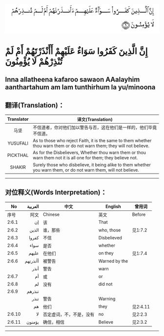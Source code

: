 ![002:006](images/002_006.gif)

#  إِنَّ الَّذِينَ كَفَرُوا سَوَاءٌ عَلَيْهِمْ أَأَنْذَرْتَهُمْ أَمْ لَمْ تُنْذِرْهُمْ لَا يُؤْمِنُونَ 

## Inna allatheena kafaroo sawaon AAalayhim aanthartahum am lam tunthirhum la yu/minoona

## 翻译(Translation)：

| Translator | 译文(Translation)                                            |
|:----------:| ------------------------------------------------------------ |
| 马坚       | 不信道者，你对他们加以警告与否，这在他们是一样的，他们毕竟不信道。 |
| YUSUFALI   | As to those who reject Faith, it is the same to them whether thou warn them or do not warn them; they will not believe. |
| PICKTHAL   | As for the Disbelievers, Whether thou warn them or thou warn them not it is all one for them; they believe not. |
| SHAKIR     | Surely those who disbelieve, it being alike to them whether you warn them, or do not warn them, will not believe. |

---

## 对位释义(Words Interpretation)：

| No     | العربية  | 中文                     | English       | 曾用词   |
| ------ | --------:| ------------------------ | ------------- | -------- |
| 序号   | 阿文     | Chinese                  | 英文          | Before   |
| 2:6.1  | إن       | 该                       | That          |          |
| 2:6.2  | الذين    | 谁，那些                 | who, those    | 见1:7.2  |
| 2:6.3  | كفروا    | 不信                     | Disbelieved   |          |
| 2:6.4  | سواء     | 是否                     | whether       |          |
| 2:6.5  | عليهم    | 在他们                   | on they       | 见1:7.4  |
| 2:6.6  | أأنذرتهم | 被警告                   | Warned by the |          |
|        | أنذر     | 警告                     | warn          |          |
| 2:6.7  | أم       | 或                       | or            |          |
| 2:6.8  | لم       | 没有                     | did not       |          |
| 2:6.9  | تنذرهم   |                          |               |          |
|        | تنذر     | 警告                     | Warning       |          |
|        | هم       | 他们                     | they          | 见2:4.11 |
| 2:6.10 | لا       | 否定虚词，不，不是，没有 | no            | 见2:2.3  |
| 2:6.11 | يؤمنون   | 确信，相信               | Believe       | 见2:3.2  |

---

